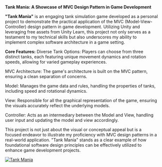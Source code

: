 **Tank Mania: A Showcase of MVC Design Pattern in Game Development**

**"Tank Mania"** is an engaging tank simulation game developed as a personal project to demonstrate the practical application of the MVC (Model-View-Controller) design pattern in game development. Utilizing Unity and leveraging free assets from Unity Learn, this project not only serves as a testament to my technical skills but also underscores my ability to implement complex software architecture in a game setting.

**Core Features:**
Diverse Tank Options: Players can choose from three distinct tanks, each featuring unique movement dynamics and rotation speeds, allowing for varied gameplay experiences.

MVC Architecture: The game's architecture is built on the MVC pattern, ensuring a clean separation of concerns.

Model: Manages the game data and rules, handling the properties of tanks, including speed and rotational dynamics.

View: Responsible for all the graphical representation of the game, ensuring the visuals accurately reflect the underlying models.

Controller: Acts as an intermediary between the Model and View, handling user input and updating the model and view accordingly.



This project is not just about the visual or conceptual appeal but is a focused endeavor to illustrate my proficiency with MVC design patterns in a real-world application. "Tank Mania" stands as a clear example of how foundational software design principles can be effectively utilized to enhance game development projects.

[![Tank Mania](https://img.youtube.com/vi/e4wOVcL9F-U/0.jpg)](https://www.youtube.com/watch?v=e4wOVcL9F-U)
 
